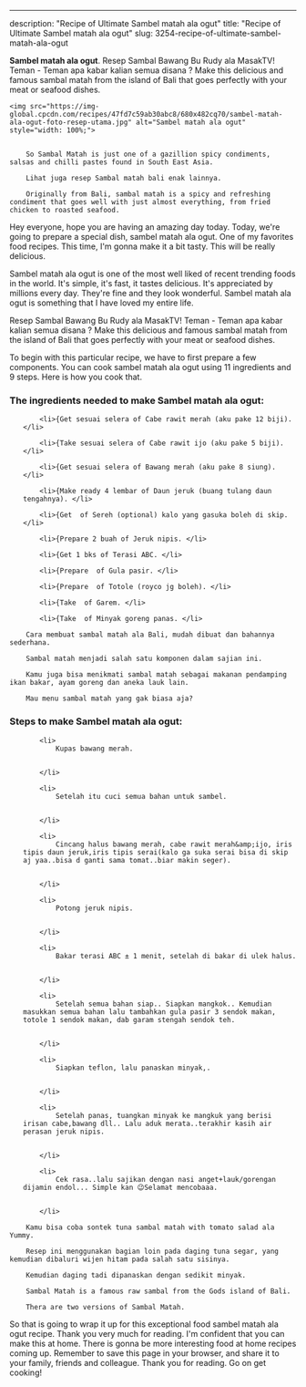 ---
description: "Recipe of Ultimate Sambel matah ala ogut"
title: "Recipe of Ultimate Sambel matah ala ogut"
slug: 3254-recipe-of-ultimate-sambel-matah-ala-ogut

<p>
	<strong>Sambel matah ala ogut</strong>. 
	Resep Sambal Bawang Bu Rudy ala MasakTV! Teman - Teman apa kabar kalian semua disana ? Make this delicious and famous sambal matah from the island of Bali that goes perfectly with your meat or seafood dishes.
</p>
<p>
	
	<img src="https://img-global.cpcdn.com/recipes/47fd7c59ab30abc8/680x482cq70/sambel-matah-ala-ogut-foto-resep-utama.jpg" alt="Sambel matah ala ogut" style="width: 100%;">
	
	
		So Sambal Matah is just one of a gazillion spicy condiments, salsas and chilli pastes found in South East Asia.
	
		Lihat juga resep Sambal matah bali enak lainnya.
	
		Originally from Bali, sambal matah is a spicy and refreshing condiment that goes well with just almost everything, from fried chicken to roasted seafood.
	
</p>
<p>
	Hey everyone, hope you are having an amazing day today. Today, we're going to prepare a special dish, sambel matah ala ogut. One of my favorites food recipes. This time, I'm gonna make it a bit tasty. This will be really delicious.
</p>
	
<p>
	Sambel matah ala ogut is one of the most well liked of recent trending foods in the world. It's simple, it's fast, it tastes delicious. It's appreciated by millions every day. They're fine and they look wonderful. Sambel matah ala ogut is something that I have loved my entire life.
</p>
<p>
	Resep Sambal Bawang Bu Rudy ala MasakTV! Teman - Teman apa kabar kalian semua disana ? Make this delicious and famous sambal matah from the island of Bali that goes perfectly with your meat or seafood dishes.
</p>

<p>
To begin with this particular recipe, we have to first prepare a few components. You can cook sambel matah ala ogut using 11 ingredients and 9 steps. Here is how you cook that.
</p>

<h3>The ingredients needed to make Sambel matah ala ogut:</h3>

<ol>
	
		<li>{Get sesuai selera of Cabe rawit merah (aku pake 12 biji). </li>
	
		<li>{Take sesuai selera of Cabe rawit ijo (aku pake 5 biji). </li>
	
		<li>{Get sesuai selera of Bawang merah (aku pake 8 siung). </li>
	
		<li>{Make ready 4 lembar of Daun jeruk (buang tulang daun tengahnya). </li>
	
		<li>{Get  of Sereh (optional) kalo yang gasuka boleh di skip. </li>
	
		<li>{Prepare 2 buah of Jeruk nipis. </li>
	
		<li>{Get 1 bks of Terasi ABC. </li>
	
		<li>{Prepare  of Gula pasir. </li>
	
		<li>{Prepare  of Totole (royco jg boleh). </li>
	
		<li>{Take  of Garem. </li>
	
		<li>{Take  of Minyak goreng panas. </li>
	
</ol>
<p>
	
		Cara membuat sambal matah ala Bali, mudah dibuat dan bahannya sederhana.
	
		Sambal matah menjadi salah satu komponen dalam sajian ini.
	
		Kamu juga bisa menikmati sambal matah sebagai makanan pendamping ikan bakar, ayam goreng dan aneka lauk lain.
	
		Mau menu sambal matah yang gak biasa aja?
	
</p>

<h3>Steps to make Sambel matah ala ogut:</h3>

<ol>
	
		<li>
			Kupas bawang merah.
			
			
		</li>
	
		<li>
			Setelah itu cuci semua bahan untuk sambel.
			
			
		</li>
	
		<li>
			Cincang halus bawang merah, cabe rawit merah&amp;ijo, iris tipis daun jeruk,iris tipis serai(kalo ga suka serai bisa di skip aj yaa..bisa d ganti sama tomat..biar makin seger).
			
			
		</li>
	
		<li>
			Potong jeruk nipis.
			
			
		</li>
	
		<li>
			Bakar terasi ABC ± 1 menit, setelah di bakar di ulek halus.
			
			
		</li>
	
		<li>
			Setelah semua bahan siap.. Siapkan mangkok.. Kemudian masukkan semua bahan lalu tambahkan gula pasir 3 sendok makan, totole 1 sendok makan, dab garam stengah sendok teh.
			
			
		</li>
	
		<li>
			Siapkan teflon, lalu panaskan minyak,.
			
			
		</li>
	
		<li>
			Setelah panas, tuangkan minyak ke mangkuk yang berisi irisan cabe,bawang dll.. Lalu aduk merata..terakhir kasih air perasan jeruk nipis.
			
			
		</li>
	
		<li>
			Cek rasa..lalu sajikan dengan nasi anget+lauk/gorengan dijamin endol... Simple kan 😉Selamat mencobaaa.
			
			
		</li>
	
</ol>

<p>
	
		Kamu bisa coba sontek tuna sambal matah with tomato salad ala Yummy.
	
		Resep ini menggunakan bagian loin pada daging tuna segar, yang kemudian dibaluri wijen hitam pada salah satu sisinya.
	
		Kemudian daging tadi dipanaskan dengan sedikit minyak.
	
		Sambal Matah is a famous raw sambal from the Gods island of Bali.
	
		Thera are two versions of Sambal Matah.
	
</p>

<p>
	So that is going to wrap it up for this exceptional food sambel matah ala ogut recipe. Thank you very much for reading. I'm confident that you can make this at home. There is gonna be more interesting food at home recipes coming up. Remember to save this page in your browser, and share it to your family, friends and colleague. Thank you for reading. Go on get cooking!
</p>
